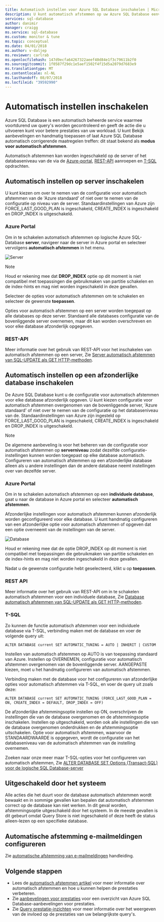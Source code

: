 ```yaml
---
title: Automatisch instellen voor Azure SQL Database inschakelen | Microsoft Docs
description: U kunt automatisch afstemmen op uw Azure SQL Database eenvoudig.
services: sql-database
author: danimir
manager: craigg
ms.service: sql-database
ms.custom: monitor & tune
ms.topic: conceptual
ms.date: 04/01/2018
ms.author: v-daljep
ms.reviewer: carlrab
ms.openlocfilehash: 147d9ecfa64267322aeef40d84e1f3c79611b2f0
ms.sourcegitcommit: 1f0587f29dc1e5aef1502f4f15d5a2079d7683e9
ms.translationtype: MT
ms.contentlocale: nl-NL
ms.lasthandoff: 08/07/2018
ms.locfileid: "39592990"
---
```

# <a name="enable-automatic-tuning"></a>Automatisch instellen inschakelen

Azure SQL Database is een automatisch beheerde service waarmee voortdurend uw query's worden gecontroleerd en geeft de actie die u uitvoeren kunt voor betere prestaties van uw workload. U kunt Bekijk aanbevelingen en handmatig toepassen of laat Azure SQL Database automatisch corrigerende maatregelen treffen: dit staat bekend als **modus voor automatisch afstemmen**.

Automatisch afstemmen kan worden ingeschakeld op de server of het databaseniveau van de via de [Azure-portal](sql-database-automatic-tuning-enable.md#azure-portal), [REST-API](sql-database-automatic-tuning-enable.md#rest-api) aanroepen en [T-SQL](sql-database-automatic-tuning-enable.md#t-sql) opdrachten.

## <a name="enable-automatic-tuning-on-server"></a>Automatisch instellen op server inschakelen
U kunt kiezen om over te nemen van de configuratie voor automatisch afstemmen van de 'Azure standaard' of niet over te nemen van de configuratie op niveau van de server. Standaardinstellingen van Azure zijn FORCE_LAST_GOOD_PLAN is ingeschakeld, CREATE_INDEX is ingeschakeld en DROP_INDEX is uitgeschakeld.

### <a name="azure-portal"></a>Azure Portal
Om in te schakelen automatisch afstemmen op logische Azure SQL-Database **server**, navigeer naar de server in Azure portal en selecteer vervolgens **automatisch afstemmen** in het menu.

![Server](./media/sql-database-automatic-tuning-enable/server.png)

> [!NOTE]
> Houd er rekening mee dat **DROP_INDEX** optie op dit moment is niet compatibel met toepassingen die gebruikmaken van partitie schakelen en de index-hints en mag niet worden ingeschakeld in deze gevallen.
>

Selecteer de opties voor automatisch afstemmen om te schakelen en selecteer de gewenste **toepassen**.

Opties voor automatisch afstemmen op een server worden toegepast op alle databases op deze server. Standaard alle databases configuratie van de bovenliggende server overnemen, maar dit kan worden overschreven en voor elke database afzonderlijk opgegeven.

### <a name="rest-api"></a>REST-API

Meer informatie over het gebruik van REST-API voor het inschakelen van automatisch afstemmen op een server, Zie [Server automatisch afstemmen van SQL-UPDATE als GET HTTP-methoden](https://docs.microsoft.com/rest/api/sql/serverautomatictuning).


## <a name="enable-automatic-tuning-on-an-individual-database"></a>Automatisch instellen op een afzonderlijke database inschakelen

De Azure SQL Database kunt u de configuratie voor automatisch afstemmen voor elke database afzonderlijk opgeven. U kunt kiezen configuratie voor automatisch afstemmen overgenomen van de bovenliggende server, 'Azure standaard' of niet over te nemen van de configuratie op het databaseniveau van de. Standaardinstellingen van Azure zijn ingesteld op FORCE_LAST_GOOD_PLAN is ingeschakeld, CREATE_INDEX is ingeschakeld en DROP_INDEX is uitgeschakeld.

> [!NOTE]
> De algemene aanbeveling is voor het beheren van de configuratie voor automatisch afstemmen op **serverniveau** zodat dezelfde configuratie-instellingen kunnen worden toegepast op elke database automatisch. Configureren van automatisch afstemmen op een afzonderlijke database alleen als u andere instellingen dan de andere database neemt instellingen over van dezelfde server.
>

### <a name="azure-portal"></a>Azure Portal

Om in te schakelen automatisch afstemmen op een **individuele database**, gaat u naar de database in Azure portal en selecteer **automatisch afstemmen**.

Afzonderlijke instellingen voor automatisch afstemmen kunnen afzonderlijk worden geconfigureerd voor elke database. U kunt handmatig configureren van een afzonderlijke optie voor automatisch afstemmen of opgeven dat een optie overneemt van de instellingen van de server.

![Database](./media/sql-database-automatic-tuning-enable/database.png)

Houd er rekening mee dat de optie DROP_INDEX op dit moment is niet compatibel met toepassingen die gebruikmaken van partitie schakelen en de index-hints en mag niet worden ingeschakeld in deze gevallen.

Nadat u de gewenste configuratie hebt geselecteerd, klikt u op **toepassen**.

### <a name="rest-api"></a>REST API

Meer informatie over het gebruik van REST-API om in te schakelen automatisch afstemmen voor een individuele database, Zie [Database automatisch afstemmen van SQL-UPDATE als GET HTTP-methoden](https://docs.microsoft.com/rest/api/sql/databaseautomatictuning).

### <a name="t-sql"></a>T-SQL

Zo kunnen de functie automatisch afstemmen voor een individuele database via T-SQL, verbinding maken met de database en voer de volgende query uit:

   ```T-SQL
   ALTER DATABASE current SET AUTOMATIC_TUNING = AUTO | INHERIT | CUSTOM
   ```
   
Instellen van automatisch afstemmen op AUTO is van toepassing standaard van Azure. Instellen op OVERNEMEN, configuratie voor automatisch afstemmen overgenomen van de bovenliggende server. AANGEPASTE kiezen, moet u het handmatig configureren van automatisch afstemmen.

Verbinding maken met de database voor het configureren van afzonderlijke opties voor automatisch afstemmen via T-SQL, en voer de query uit zoals deze:

   ```T-SQL
   ALTER DATABASE current SET AUTOMATIC_TUNING (FORCE_LAST_GOOD_PLAN = ON, CREATE_INDEX = DEFAULT, DROP_INDEX = OFF)
   ```
   
De afzonderlijke afstemmingsoptie instellen op ON, overschrijven de instellingen die van de database overgenomen en de afstemmingsoptie inschakelen. Instellen op uitgeschakeld, worden ook alle instellingen die van de database overgenomen onderdrukken en de afstemmingsoptie uitschakelen. Optie voor automatisch afstemmen, waarvoor de STANDAARDWAARDE is opgegeven, wordt de configuratie van het databaseniveau van de automatisch afstemmen van de instelling overnemen.  

Zoeken naar onze meer maar T-SQL-opties voor het configureren van automatisch afstemmen, Zie [ALTER DATABASE SET Options (Transact-SQL) voor de logische SQL Database-server](https://docs.microsoft.com/en-us/sql/t-sql/statements/alter-database-transact-sql-set-options?view=sql-server-2017&tabs=sqldbls#arguments-1)

## <a name="disabled-by-the-system"></a>Uitgeschakeld door het systeem
Alle acties die het duurt voor de database automatisch afstemmen wordt bewaakt en in sommige gevallen kan bepalen dat automatisch afstemmen correct op de database kan niet werken. In dit geval worden, afstemmingsoptie uitgeschakeld door het systeem. In de meeste gevallen is dit gebeurt omdat Query Store is niet ingeschakeld of deze heeft de status alleen-lezen op een specifieke database.

## <a name="configure-automatic-tuning-e-mail-notifications"></a>Automatische afstemming e-mailmeldingen configureren

Zie [automatische afstemming van e-mailmeldingen](sql-database-automatic-tuning-email-notifications.md) handleiding.

## <a name="next-steps"></a>Volgende stappen
* Lees de [automatisch afstemmen artikel](sql-database-automatic-tuning.md) voor meer informatie over automatisch afstemmen en hoe u kunnen helpen de prestaties verbeteren.
* Zie [aanbevelingen voor prestaties](sql-database-advisor.md) voor een overzicht van Azure SQL Database-aanbevelingen voor prestaties.
* Zie [Query prestatie-inzichten](sql-database-query-performance.md) voor meer informatie over het weergeven van de invloed op de prestaties van uw belangrijkste query's.
